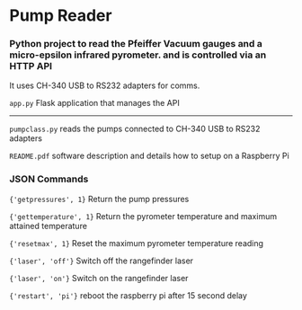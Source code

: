 # Pump Reader

### Python project to read the Pfeiffer Vacuum gauges and a micro-epsilon infrared pyrometer. and is controlled via an HTTP API

It uses CH-340 USB to RS232 adapters for comms. 


`app.py`			    Flask application that manages the API 

----------------------------------------------------

`pumpclass.py`		reads the pumps connected to CH-340 USB to RS232 adapters

`README.pdf`		software description and details how to setup on a Raspberry Pi

### JSON Commands
 
`{'getpressures', 1}` Return the pump pressures

`{'gettemperature', 1}` Return the pyrometer temperature and maximum attained temperature

`{'resetmax', 1}` Reset the maximum pyrometer temperature reading

`{'laser', 'off'}` Switch off the rangefinder laser    

`{'laser', 'on'}` Switch on the rangefinder laser   

`{'restart', 'pi'}` reboot the raspberry pi after 15 second delay   

